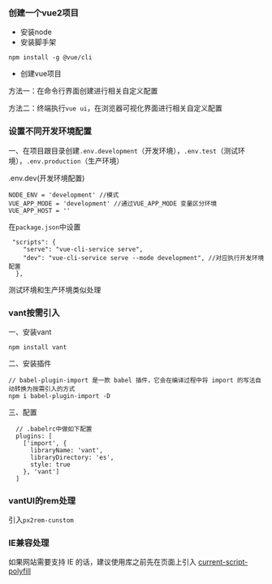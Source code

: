 ### 创建一个vue2项目

- 安装node
- 安装脚手架

```
npm install -g @vue/cli
```

- 创建vue项目

方法一：在命令行界面创建进行相关自定义配置

方法二：终端执行`vue ui`，在浏览器可视化界面进行相关自定义配置

### 设置不同开发环境配置

一、在项目跟目录创建``.env.development``（开发环境），``.env.test``（测试环境），``.env.production``（生产环境）

.env.dev(开发环境配置)

```
NODE_ENV = 'development' //模式
VUE_APP_MODE = 'development' //通过VUE_APP_MODE 变量区分环境
VUE_APP_HOST = ''
```

在``package.json``中设置

```
 "scripts": {
    "serve": "vue-cli-service serve",
    "dev": "vue-cli-service serve --mode development", //对应执行开发环境配置
  },
```

测试环境和生产环境类似处理

### vant按需引入

一、安装vant

```
npm install vant
```

二、安装插件

```
// babel-plugin-import 是一款 babel 插件，它会在编译过程中将 import 的写法自动转换为按需引入的方式
npm i babel-plugin-import -D
```

三、配置

```
  // .babelrc中做如下配置
  plugins: [
    ['import', {
      libraryName: 'vant',
      libraryDirectory: 'es',
      style: true
    }, 'vant']
  ]
```



### vantUI的rem处理

引入```px2rem-cunstom```



### IE兼容处理

如果网站需要支持 IE 的话，建议使用库之前先在页面上引入 [current-script-polyfill](https://www.npmjs.com/package/current-script-polyfill)

